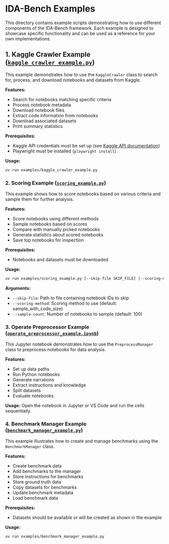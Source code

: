 # IDA-Bench Examples

This directory contains example scripts demonstrating how to use different components of the IDA-Bench framework. Each example is designed to showcase specific functionality and can be used as a reference for your own implementations.

## 1. Kaggle Crawler Example ([`kaggle_crawler_example.py`](kaggle_crawler_example.py))

This example demonstrates how to use the `KaggleCrawler` class to search for, process, and download notebooks and datasets from Kaggle.

**Features:**
- Search for notebooks matching specific criteria
- Process notebook metadata
- Download notebook files
- Extract code information from notebooks
- Download associated datasets
- Print summary statistics

**Prerequisites:**
- Kaggle API credentials must be set up (see [Kaggle API documentation](https://github.com/Kaggle/kaggle-api/blob/main/docs/README.md))
- Playwright must be installed (`playwright install`)

**Usage:**
```bash
uv run examples/kaggle_crawler_example.py
```

### 2. Scoring Example ([`scoring_example.py`](scoring_example.py))

This example shows how to score notebooks based on various criteria and sample them for further analysis.

**Features:**
- Score notebooks using different methods
- Sample notebooks based on scores
- Compare with manually picked notebooks
- Generate statistics about scored notebooks
- Save top notebooks for inspection

**Prerequisites:**
- Notebooks and datasets must be downloaded

**Usage:**
```bash
uv run examples/scoring_example.py [--skip-file SKIP_FILE] [--scoring-method SCORING_METHOD] [--sample-count SAMPLE_COUNT]
```

**Arguments:**
- `--skip-file`: Path to file containing notebook IDs to skip
- `--scoring-method`: Scoring method to use (default: sample_with_code_size)
- `--sample-count`: Number of notebooks to sample (default: 100)

### 3. Operate Preprocessor Example ([`operate_preprocessor_example.ipynb`](operate_preprocessor_example.ipynb))

This Jupyter notebook demonstrates how to use the `PreprocessManager` class to preprocess notebooks for data analysis.

**Features:**
- Set up data paths
- Run Python notebooks
- Generate narrations
- Extract instructions and knowledge
- Split datasets
- Evaluate notebooks

**Usage:**
Open the notebook in Jupyter or VS Code and run the cells sequentially.

### 4. Benchmark Manager Example ([`benchmark_manager_example.py`](benchmark_manager_example.py))

This example illustrates how to create and manage benchmarks using the `BenchmarkManager` class.

**Features:**
- Create benchmark data
- Add benchmarks to the manager
- Store instructions for benchmarks
- Store ground truth data
- Copy datasets for benchmarks
- Update benchmark metadata
- Load benchmark data

**Prerequisites:**
- Datasets should be available or will be created as shown in the example

**Usage:**
```bash
uv run examples/benchmark_manager_example.py
```